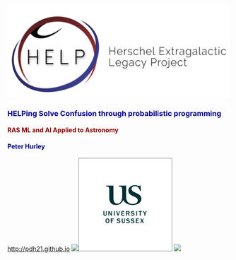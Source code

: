 ![](assets/Help_Logo.png?raw=true)<!-- .element height="40%" width="40%" -->

### <span style="color:DarkBlue "> HELPing Solve Confusion through probabilistic programming  </span>

#### <span style="color:DarkRed "> RAS ML and AI Applied to Astronomy  </span>

#### <span style="color:DarkBlue ">Peter Hurley </span>
<http://pdh21.github.io>
![](https://encrypted-tbn0.gstatic.com/images?q=tbn:ANd9GcQBsZEY2qSec5DZ1NgZ1zRTs3vZlI0J8ZDLVQ&usqp=CAU)<!-- .element height="8%" width="8%" -->![](https://github.com/H-E-L-P/H-E-L-P.github.io/blob/master/assets/images/sussex.jpg?raw=true)<!-- .element height="8%" width="8%" --> ![](./Slides/assets/logo_en.gif)<!-- .element height="8%" width="8%" -->
